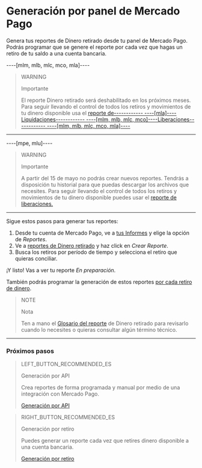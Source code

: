 
# Generación por panel de Mercado Pago

Genera tus reportes de Dinero retirado desde tu panel de Mercado Pago. Podrás programar que se genere el reporte por cada vez que hagas un retiro de tu saldo a una cuenta bancaria.

----[mlm, mlb, mlc, mco, mla]----
> WARNING
>
> Importante
>
> El reporte Dinero retirado será deshabilitado en los próximos meses. Para seguir llevando el control de todos los retiros y movimientos de tu dinero disponible usa el [reporte de------------ ----[mla]----Liquidaciones------------ ----[mlm, mlb, mlc, mco]----Liberaciones------------ ----[mlm, mlb, mlc, mco, mla]----](https://www.mercadopago[FAKER][URL][DOMAIN]/developers/es/guides/manage-account/reports/released-money/introduction)
------------
----[mpe, mlu]----
> WARNING
>
> Importante
>
> A partir del 15 de mayo no podrás crear nuevos reportes. Tendrás a disposición tu historial para que puedas descargar los archivos que necesites. Para seguir llevando el control de todos los retiros y movimientos de tu dinero disponible puedes usar el [reporte de liberaciones.](https://www.mercadopago[FAKER][URL][DOMAIN]/ayuda/23879?utm_source=faq_mp&utm_medium=faq&utm_campaign=bank_disable)
------------

Sigue estos pasos para generar tus reportes:

1. Desde tu cuenta de Mercado Pago, ve a [tus Informes](https://www.mercadopago.com.ar/balance/reports) y elige la opción de *Reportes*.
1. Ve a [reportes de Dinero retirado](https://www.mercadopago.com.ar/balance/reports/bank) y haz click en *Crear Reporte*.
1. Busca los retiros por período de tiempo y selecciona el retiro que quieras conciliar.

¡Y listo! Vas a ver tu reporte *En preparación*.

También podrás programar la generación de estos reportes [por cada retiro de dinero](https://www.mercadopago[FAKER][URL][DOMAIN]/developers/es/guides/manage-account/reports/available-money/withdrawal).


> NOTE
>
> Nota
>
> Ten a mano el [Glosario del reporte](https://www.mercadopago[FAKER][URL][DOMAIN]/developers/es/guides/manage-account/reports/available-money/glossary) de Dinero retirado para revisarlo cuando lo necesites o quieras consultar algún término técnico.

<hr/>

### Próximos pasos

> LEFT_BUTTON_RECOMMENDED_ES
>
> Generación por API
>
> Crea reportes de forma programada y manual por medio de una integración con Mercado Pago.
>
> [Generación por API](https://www.mercadopago[FAKER][URL][DOMAIN]/developers/es/guides/manage-account/reports/available-money/api)

> RIGHT_BUTTON_RECOMMENDED_ES
>
> Generación por retiro
>
> Puedes generar un reporte cada vez que retires dinero disponible a una cuenta bancaria.
>
> [Generación por retiro](https://www.mercadopago[FAKER][URL][DOMAIN]/developers/es/guides/manage-account/reports/available-money/withdrawal)
